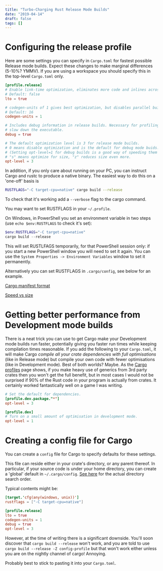 ```yaml
---
title: "Turbo-Charging Rust Release Mode Builds"
date: "2019-04-14"
draft: false
tags: []
---
```


# Configuring the release profile

Here are some settings you can specify in `Cargo.toml` for fastest possible Release mode builds.
Expect these changes to make marginal differences (5-10%? YMMV).
If you are using a workspace you should specify this in the top-level `Cargo.toml` only.

```toml
[profile.release]
# Enable link-time optimization, eliminates more code and inlines across crate boundaries.
# Default: false
lto = true

# codegen-units of 1 gives best optimization, but disables parallel building.
# Default: 16
codegen-units = 1

# Includes debug information in release builds. Necessary for profiling. Does not
# slow down the executable.
debug = true

# The default optimization level is 3 for release mode builds.
# 0 means disable optimization and is the default for debug mode buids.
# (Setting opt-level=1 for debug builds is a good way of speeding them up a bit.)
# "s" means optimize for size, "z" reduces size even more.
opt-level = 3
```

In addition, if you only care about running on your PC, you can instruct Cargo and rustc to
produce a native binary. The easiest way to do this on a 'one-off' basis is

```bash
RUSTFLAGS="-C target-cpu=native" cargo build --release
```

To check that it's working add a `--verbose` flag to the cargo command.

You may want to set RUSTFLAGS in your `~/.profile`.

On Windows, in PowerShell you set an environment variable in two steps (use
`echo $env:RUSTFLAGS` to check it's set):

```powershell
$env:RUSTFLAGS="-C target-cpu=native"
cargo build --release
```

This will set RUSTLFAGS temporarily, for that PowerShell session only: if you start
a new PowerShell window you will need to set it again. You can use the
`System Properties -> Environment Variables` window to set it permanently.

Alternatively you can set RUSTFLAGS in `.cargo/config`, see below for an example.

[Cargo manifest format](https://doc.rust-lang.org/cargo/reference/manifest.html)

[Speed vs size](https://rust-embedded.github.io/book/unsorted/speed-vs-size.html)

# Getting better performance from Development mode builds

There is a neat trick you can use to get Cargo make your Development mode
builds run faster, potentially giving you faster run times while keeping
compilation times reasonable. If you add the following to your `Cargo.toml`,
it will make Cargo *compile all your crate dependencies with full optimisations*
(like in Release mode) but
compile your own code with fewer optimisations (like in Development mode).
Best of both worlds? Maybe.
As the [Cargo profiles](https://doc.rust-lang.org/cargo/reference/profiles.html#overrides-and-generics) page shows, if you make heavy use of generics from 3rd party crates then you
won't get the full benefit, but in most cases I would not be surprised if
90% of the Rust code in your program is actually from crates. It certainly
worked fantastically well on a game I was writing.

```toml
# Set the default for dependencies.
[profile.dev.package."*"]
opt-level = 3

[profile.dev]
# Turn on a small amount of optimisation in development mode.
opt-level = 1
```

# Creating a config file for Cargo

You can create a `config` file for Cargo to specify defaults for these settings.

This file can reside either in your crate's directory, or any parent thereof. In
particular, if your source code is under your home directory, you can create
a 'global' default in `~/.cargo/config`. [See here](https://doc.rust-lang.org/cargo/reference/config.html)
for the actual directory search order.

Typical contents might be:

```toml
[target.'cfg(any(windows, unix))']
rustflags = ["-C target-cpu=native"]

[profile.release]
lto = true
codegen-units = 1
debug = true
opt-level = 3
```

However, at the time of writing there is a significant downside. You'll soon
discover that `cargo build --release` won't work, and you are told to use
`cargo build --release -Z config-profile` but that won't work either unless you
are on the nightly channel of cargo! Annoying.

Probably best to stick to pasting it into your `Cargo.toml`.
